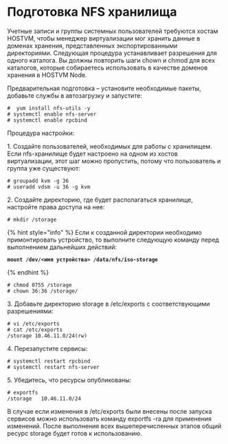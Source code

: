 # Подготовка NFS хранилища

Учетные записи и группы системных пользователей требуются хостам HOSTVM, чтобы менеджер виртуализации мог хранить данные в доменах хранения, представленных экспортированными директориями. Следующая процедура устанавливает разрешения для одного каталога. Вы должны повторить шаги chown и chmod для всех каталогов, которые собираетесь использовать в качестве доменов хранения в HOSTVM Node.

Предварительная подготовка – установите необходимые пакеты, добавьте службы в автозагрузку и запустите:

```
#  yum install nfs-utils -y
# systemctl enable nfs-server
# systemctl enable rpcbind
```

Процедура настройки:

1\.  Создайте пользователей, необходимых для работы с хранилищем. Если nfs-хранилище будет настроено на одном из хостов виртуализации, этот шаг можно пропустить, потому что пользователь и группа уже существуют:

```
# groupadd kvm -g 36
# useradd vdsm -u 36 -g kvm
```

2\.  Создайте директорию, где будет располагаться хранилище, настройте права доступа на нее:

```
# mkdir /storage
```

{% hint style="info" %}
Если к созданной директории необходимо примонтировать устройство, то выполните следующую команду перед выполнением дальнейших действий:

<pre><code><strong>mount /dev/&#x3C;имя устройства> /data/nfs/iso-storage
</strong></code></pre>
{% endhint %}

```
# chmod 0755 /storage
# chown 36:36 /storage/
```

3\.  Добавьте директорию storage в /etc/exports с соответствующими разрешениями:

```
# vi /etc/exports
# cat /etc/exports
/storage 10.46.11.0/24(rw)
```

4\.  Перезапустите сервисы:

```
# systemctl restart rpcbind
# systemctl restart nfs-server
```

5\.  Убедитесь, что ресурсы опубликованы:

```
# exportfs
/storage   10.46.11.0/24
```

В случае если изменения в /etc/exports были внесены после запуска сервисов можно использовать команду exportfs -ra для применения изменений. После выполнения всех вышеперечисленных этапов общий ресурс storage будет готов к использованию.

